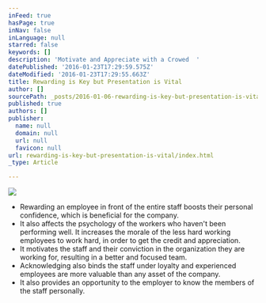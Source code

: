 ```yaml
---
inFeed: true
hasPage: true
inNav: false
inLanguage: null
starred: false
keywords: []
description: 'Motivate and Appreciate with a Crowed  '
datePublished: '2016-01-23T17:29:59.575Z'
dateModified: '2016-01-23T17:29:55.663Z'
title: Rewarding is Key but Presentation is Vital
author: []
sourcePath: _posts/2016-01-06-rewarding-is-key-but-presentation-is-vital.md
published: true
authors: []
publisher:
  name: null
  domain: null
  url: null
  favicon: null
url: rewarding-is-key-but-presentation-is-vital/index.html
_type: Article

---
```

![](https://the-grid-user-content.s3-us-west-2.amazonaws.com/076cb986-1aa8-4046-95bb-1d0d3b517ff2.jpg)

* Rewarding an employee in front of the entire staff boosts their personal confidence, which is beneficial for the company.
* It also affects the psychology of the workers who haven't been performing well. It increases the morale of the less hard working employees to work hard, in order to get the credit and appreciation.
* It motivates the staff and their conviction in the organization they are working for, resulting in a better and focused team.
* Acknowledging also binds the staff under loyalty and experienced employees are more valuable than any asset of the company.
* It also provides an opportunity to the employer to know the members of the staff personally.